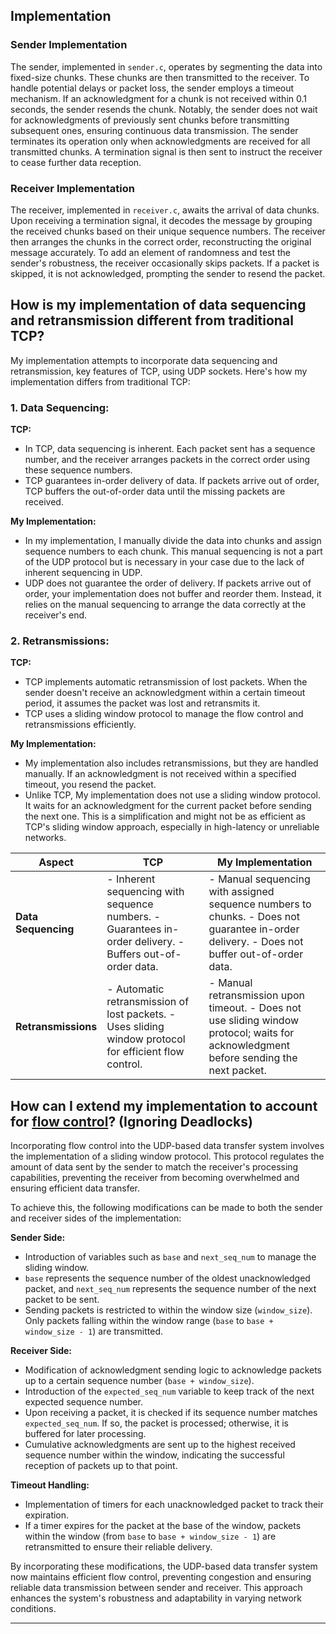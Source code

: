 ## Implementation
### Sender Implementation

The sender, implemented in `sender.c`, operates by segmenting the data into fixed-size chunks. These chunks are then transmitted to the receiver. To handle potential delays or packet loss, the sender employs a timeout mechanism. If an acknowledgment for a chunk is not received within 0.1 seconds, the sender resends the chunk. Notably, the sender does not wait for acknowledgments of previously sent chunks before transmitting subsequent ones, ensuring continuous data transmission. The sender terminates its operation only when acknowledgments are received for all transmitted chunks. A termination signal is then sent to instruct the receiver to cease further data reception.

### Receiver Implementation

The receiver, implemented in `receiver.c`, awaits the arrival of data chunks. Upon receiving a termination signal, it decodes the message by grouping the received chunks based on their unique sequence numbers. The receiver then arranges the chunks in the correct order, reconstructing the original message accurately. To add an element of randomness and test the sender's robustness, the receiver occasionally skips packets. If a packet is skipped, it is not acknowledged, prompting the sender to resend the packet.



## How is **my** implementation of data sequencing and retransmission different from traditional TCP?

My implementation attempts to incorporate data sequencing and retransmission, key features of TCP, using UDP sockets. Here's how my implementation differs from traditional TCP:

### 1. **Data Sequencing:**

**TCP:**
- In TCP, data sequencing is inherent. Each packet sent has a sequence number, and the receiver arranges packets in the correct order using these sequence numbers.
- TCP guarantees in-order delivery of data. If packets arrive out of order, TCP buffers the out-of-order data until the missing packets are received.

**My Implementation:**
- In my implementation, I manually divide the data into chunks and assign sequence numbers to each chunk. This manual sequencing is not a part of the UDP protocol but is necessary in your case due to the lack of inherent sequencing in UDP.
- UDP does not guarantee the order of delivery. If packets arrive out of order, your implementation does not buffer and reorder them. Instead, it relies on the manual sequencing to arrange the data correctly at the receiver's end.
  
### 2. **Retransmissions:**

**TCP:**
- TCP implements automatic retransmission of lost packets. When the sender doesn't receive an acknowledgment within a certain timeout period, it assumes the packet was lost and retransmits it.
- TCP uses a sliding window protocol to manage the flow control and retransmissions efficiently.

**My Implementation:**
- My implementation also includes retransmissions, but they are handled manually. If an acknowledgment is not received within a specified timeout, you resend the packet.
- Unlike TCP, My implementation does not use a sliding window protocol. It waits for an acknowledgment for the current packet before sending the next one. This is a simplification and might not be as efficient as TCP's sliding window approach, especially in high-latency or unreliable networks.


| Aspect                      | TCP                                       | My Implementation                           |
|------------------------------|-------------------------------------------|-----------------------------------------------|
| **Data Sequencing**          | - Inherent sequencing with sequence numbers. - Guarantees in-order delivery. - Buffers out-of-order data.  | - Manual sequencing with assigned sequence numbers to chunks. - Does not guarantee in-order delivery. - Does not buffer out-of-order data. |
| **Retransmissions**          | - Automatic retransmission of lost packets. - Uses sliding window protocol for efficient flow control. | - Manual retransmission upon timeout. - Does not use sliding window protocol; waits for acknowledgment before sending the next packet. |



## How can I extend my implementation to account for [flow control](https://en.wikipedia.org/wiki/Transmission_Control_Protocol#Flow_control)? (Ignoring Deadlocks)

Incorporating flow control into the UDP-based data transfer system involves the implementation of a sliding window protocol. This protocol regulates the amount of data sent by the sender to match the receiver's processing capabilities, preventing the receiver from becoming overwhelmed and ensuring efficient data transfer.

To achieve this, the following modifications can be made to both the sender and receiver sides of the implementation:

**Sender Side:**
- Introduction of variables such as `base` and `next_seq_num` to manage the sliding window.
- `base` represents the sequence number of the oldest unacknowledged packet, and `next_seq_num` represents the sequence number of the next packet to be sent.
- Sending packets is restricted to within the window size (`window_size`). Only packets falling within the window range (`base` to `base + window_size - 1`) are transmitted.
  
**Receiver Side:**
- Modification of acknowledgment sending logic to acknowledge packets up to a certain sequence number (`base + window_size`).
- Introduction of the `expected_seq_num` variable to keep track of the next expected sequence number.
- Upon receiving a packet, it is checked if its sequence number matches `expected_seq_num`. If so, the packet is processed; otherwise, it is buffered for later processing.
- Cumulative acknowledgments are sent up to the highest received sequence number within the window, indicating the successful reception of packets up to that point.

**Timeout Handling:**
- Implementation of timers for each unacknowledged packet to track their expiration.
- If a timer expires for the packet at the base of the window, packets within the window (from `base` to `base + window_size - 1`) are retransmitted to ensure their reliable delivery.

By incorporating these modifications, the UDP-based data transfer system now maintains efficient flow control, preventing congestion and ensuring reliable data transmission between sender and receiver. This approach enhances the system's robustness and adaptability in varying network conditions.

---